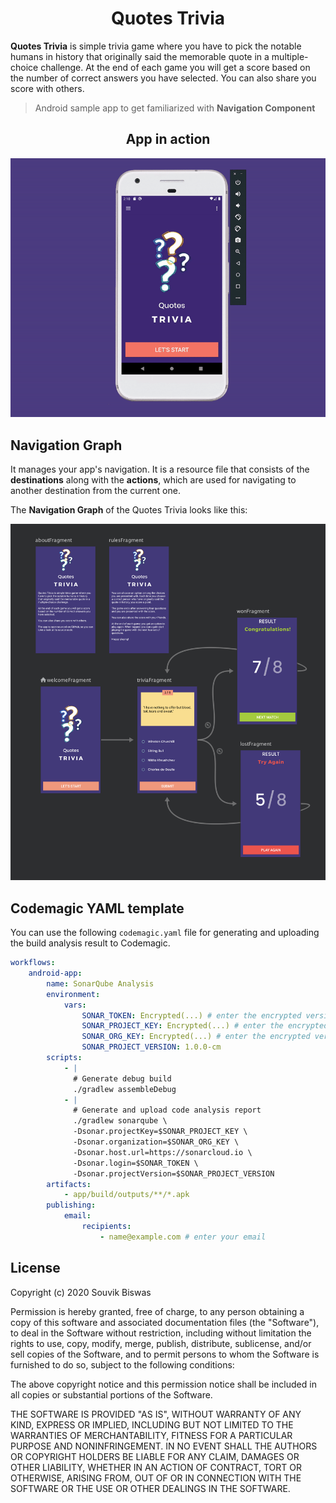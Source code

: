 <h1 align="center">Quotes Trivia</h1>

**Quotes Trivia** is simple trivia game where you have to pick the notable humans in history that originally said the memorable quote in a multiple-choice challenge. At the end of each game you will get a score based on the number of correct answers you have selected. You can also share you score with others.

> Android sample app to get familiarized with **Navigation Component**

<h2 align="center">App in action</h2>

<p align="center">
  <img src="https://github.com/sbis04/quotes_trivia/raw/master/screenshot/app_anim.gif" alt="App Animation" />
</p>

## Navigation Graph

It manages your app's navigation. It is a resource file that consists of the **destinations** along with the **actions**, which are used for navigating to another destination from the current one.

The **Navigation Graph** of the Quotes Trivia looks like this: 

<p align="center">
  <img src="https://github.com/sbis04/quotes_trivia/raw/master/screenshot/nav_graph_complete.png" alt="Navigation Graph" />
</p>

## Codemagic YAML template

You can use the following `codemagic.yaml` file for generating and uploading the build analysis result to Codemagic.

```yaml
workflows:
    android-app:
        name: SonarQube Analysis
        environment:
            vars:
                SONAR_TOKEN: Encrypted(...) # enter the encrypted version of your SonarCloud token
                SONAR_PROJECT_KEY: Encrypted(...) # enter the encrypted version of your SonarCloud project key
                SONAR_ORG_KEY: Encrypted(...) # enter the encrypted version of your SonarCloud organization key
                SONAR_PROJECT_VERSION: 1.0.0-cm
        scripts:
            - |
              # Generate debug build
              ./gradlew assembleDebug
            - |
              # Generate and upload code analysis report
              ./gradlew sonarqube \
              -Dsonar.projectKey=$SONAR_PROJECT_KEY \
              -Dsonar.organization=$SONAR_ORG_KEY \
              -Dsonar.host.url=https://sonarcloud.io \
              -Dsonar.login=$SONAR_TOKEN \
              -Dsonar.projectVersion=$SONAR_PROJECT_VERSION
        artifacts:
            - app/build/outputs/**/*.apk
        publishing:
            email:
                recipients:
                    - name@example.com # enter your email
```

## License

Copyright (c) 2020 Souvik Biswas

Permission is hereby granted, free of charge, to any person obtaining a copy
of this software and associated documentation files (the "Software"), to deal
in the Software without restriction, including without limitation the rights
to use, copy, modify, merge, publish, distribute, sublicense, and/or sell
copies of the Software, and to permit persons to whom the Software is
furnished to do so, subject to the following conditions:

The above copyright notice and this permission notice shall be included in all
copies or substantial portions of the Software.

THE SOFTWARE IS PROVIDED "AS IS", WITHOUT WARRANTY OF ANY KIND, EXPRESS OR
IMPLIED, INCLUDING BUT NOT LIMITED TO THE WARRANTIES OF MERCHANTABILITY,
FITNESS FOR A PARTICULAR PURPOSE AND NONINFRINGEMENT. IN NO EVENT SHALL THE
AUTHORS OR COPYRIGHT HOLDERS BE LIABLE FOR ANY CLAIM, DAMAGES OR OTHER
LIABILITY, WHETHER IN AN ACTION OF CONTRACT, TORT OR OTHERWISE, ARISING FROM,
OUT OF OR IN CONNECTION WITH THE SOFTWARE OR THE USE OR OTHER DEALINGS IN THE
SOFTWARE.